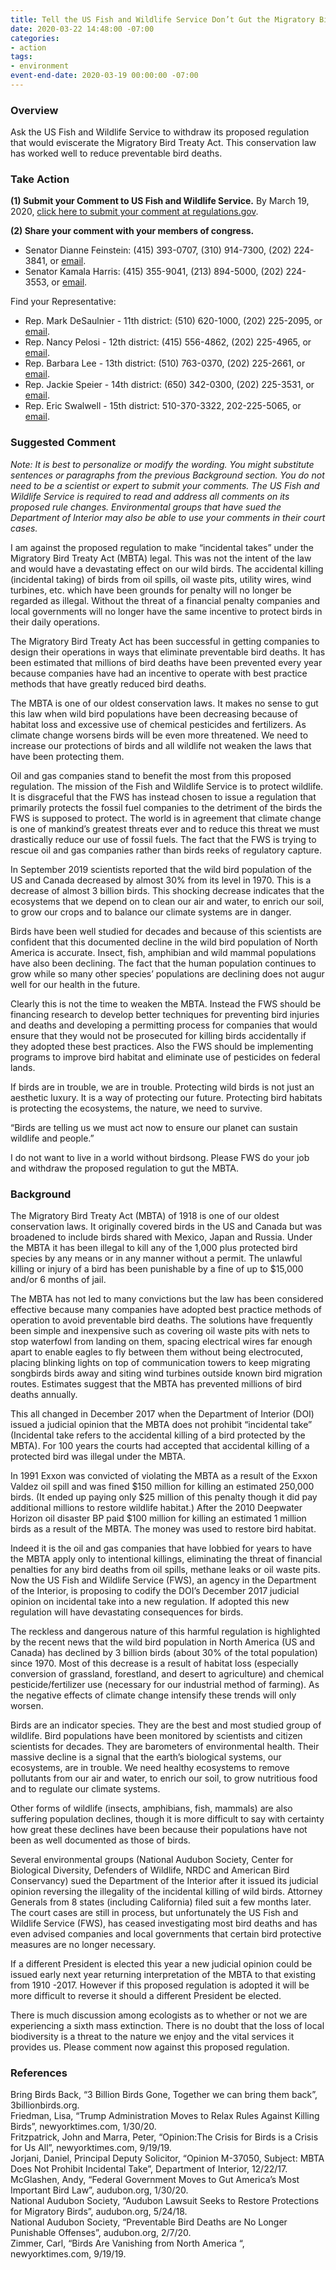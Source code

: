 ```yaml
---
title: Tell the US Fish and Wildlife Service Don’t Gut the Migratory Bird Treaty Act
date: 2020-03-22 14:48:00 -07:00
categories:
- action
tags:
- environment
event-end-date: 2020-03-19 00:00:00 -07:00
---
```


### Overview
Ask the US Fish and Wildlife Service to withdraw its proposed regulation that would eviscerate the Migratory Bird Treaty Act. This conservation law has worked well to reduce preventable bird deaths.  

### Take Action
**(1) Submit your Comment to US Fish and Wildlife Service.** By March 19, 2020, [click here to submit your comment at regulations.gov](https://www.regulations.gov/document?D=FWS-HQ-MB-2018-0090-0002).  

**(2) Share your comment with your members of congress.**    
  * Senator Dianne Feinstein: (415) 393-0707, (310) 914-7300, (202) 224-3841, or [email](https://www.feinstein.senate.gov/public/index.cfm/e-mail-me).  
  * Senator Kamala Harris: (415) 355-9041, (213) 894-5000, (202) 224-3553, or [email](https://www.harris.senate.gov/contact).  

Find your Representative:
  * Rep. Mark DeSaulnier - 11th district:  (510) 620-1000, (202) 225-2095, or [email](https://desaulnier.house.gov/contact/email).  
  * Rep. Nancy Pelosi - 12th district:  (415) 556-4862, (202) 225-4965, or [email](https://pelosi.house.gov/contact-me/email-me).  
  * Rep. Barbara Lee - 13th district:  (510) 763-0370, (202) 225-2661, or [email](https://lee.house.gov/contact/email-me).  
  * Rep. Jackie Speier - 14th district: (650) 342-0300, (202) 225-3531, or [email](https://speier.house.gov/contact/email).  
  * Rep. Eric Swalwell - 15th district: 510-370-3322, 202-225-5065, or [email](https://swalwell.house.gov/contact).  

### Suggested Comment
*Note: It is best to personalize or modify the wording. You might substitute sentences or paragraphs from the previous Background section. You do not need to be a scientist or expert to submit your comments. The US Fish and Wildlife Service is required to read and address all comments on its proposed rule changes. Environmental groups that have sued the Department of Interior may also be able to use your comments in their court cases.*  

I am against the proposed regulation to make “incidental takes” under the Migratory Bird Treaty Act (MBTA) legal. This was not the intent of the law and would have a devastating effect on our wild birds. The accidental killing (incidental taking) of birds from oil spills, oil waste pits, utility wires, wind turbines, etc. which have been grounds for penalty will no longer be regarded as illegal. Without the threat of a financial penalty companies and local governments will no longer have the same incentive to protect birds in their daily operations.  

The Migratory Bird Treaty Act has been successful in getting companies to design their operations in ways that eliminate preventable bird deaths. It has been estimated that millions of bird deaths have been prevented every year because companies have had an incentive to operate with best practice methods that have greatly reduced bird deaths.  

The MBTA is one of our oldest conservation laws. It makes no sense to gut this law when wild bird populations have been decreasing because of habitat loss and excessive use of chemical pesticides and fertilizers. As climate change worsens birds will be even more threatened. We need to increase our protections of birds and all wildlife not weaken the laws that have been protecting them.  

Oil and gas companies stand to benefit the most from this proposed regulation. The mission of the Fish and Wildlife Service  is to protect wildlife. It is disgraceful that the FWS has instead chosen to issue a regulation that primarily protects the fossil fuel companies to the detriment of the birds the FWS is supposed to protect. The world is in agreement that climate change is one of mankind’s greatest threats ever and to reduce this threat we must drastically reduce our use of fossil fuels. The fact that the FWS is trying to rescue oil and gas companies rather than birds reeks of regulatory capture.  

In September 2019 scientists reported that the wild bird population of the US and Canada decreased by almost 30%  from its level in 1970. This is a decrease of almost 3 billion birds. This shocking decrease indicates that the ecosystems that we depend on to clean our air and water, to enrich our soil, to grow our crops and to balance our climate systems are in danger.  

Birds have been well studied for decades and because of this scientists are confident that this documented decline in the wild bird population of North America is accurate. Insect, fish, amphibian and wild mammal populations have also been declining. The fact that the human population continues to grow while so many other species’ populations are declining does not augur well for our health in the future.  

Clearly this is not the time to weaken the MBTA. Instead the FWS should be financing research to develop better techniques for preventing bird injuries and deaths and developing a permitting process for companies that would ensure that they would not be prosecuted for killing birds accidentally if they  adopted these best practices. Also the FWS should be implementing programs to improve bird habitat and eliminate use of pesticides on federal lands.  

If birds are in trouble, we are in trouble. Protecting wild birds is not just an aesthetic luxury. It is a way of protecting our future. Protecting bird habitats is protecting the ecosystems, the nature, we need to survive.  

“Birds are telling us we must act now to ensure our planet can sustain wildlife and people.”  

I do not want to live in a world without birdsong. Please FWS do your job and withdraw the proposed regulation to gut the MBTA.  

### Background 
The Migratory Bird Treaty Act (MBTA) of 1918 is one of our oldest conservation laws. It originally covered birds in the US and Canada 
but was broadened to include birds shared with Mexico, Japan and Russia. Under the MBTA it has been illegal to kill any of the 1,000 plus protected bird species by any means or in any manner without a permit. The unlawful killing or injury of a bird has been punishable by a fine of up to $15,000 and/or 6 months of jail.  

The MBTA has not led to many convictions but the law has been considered effective because many companies have adopted best practice methods of operation to avoid preventable bird deaths. The solutions have frequently been simple and inexpensive such as covering oil waste pits with nets to stop waterfowl from landing on them, spacing electrical wires far enough apart to enable eagles to fly between them without being electrocuted, placing blinking lights on  top of communication towers to keep migrating songbirds birds away and siting wind turbines outside known bird migration routes. Estimates suggest that the MBTA has prevented millions of bird deaths annually.  

 This all changed in December 2017 when the Department of Interior (DOI) issued a judicial opinion that the MBTA does not prohibit “incidental take” (Incidental take refers to the accidental killing of a bird protected by the MBTA). For 100 years the courts had accepted that accidental killing of a protected bird was illegal under the MBTA.  

In 1991 Exxon was convicted of violating the MBTA as a result of the Exxon Valdez oil spill and was fined $150 million for killing an estimated 250,000 birds. (It ended up  paying only $25 million of this penalty though it did pay additional millions to restore wildlife habitat.) After the 2010 Deepwater Horizon oil disaster BP paid $100 million for killing an estimated 1 million birds as a result of the MBTA. The money was used to restore bird habitat.  

Indeed it is the oil and gas companies that have lobbied for years to have the MBTA apply only to intentional killings, eliminating the threat of financial penalties for any bird deaths from oil spills, methane leaks or oil waste pits. Now the US Fish and Wildlife Service (FWS), an agency in the Department of the Interior, is proposing to codify the DOI’s December 2017 judicial opinion on incidental take into a new regulation. If adopted this new regulation will have devastating consequences for birds.  

The reckless and dangerous nature of this harmful regulation is highlighted by the recent news that the wild bird population in North America (US and Canada) has declined by 3 billion birds (about 30% of the total population) since 1970. Most of this decrease is a result of  habitat loss (especially conversion of grassland, forestland, and desert to agriculture) and chemical pesticide/fertilizer use (necessary for our industrial method of farming). As the negative effects of climate change intensify these trends will only worsen.  

Birds are an indicator species. They are the best and most studied group of wildlife. Bird populations have been monitored by scientists and citizen scientists for decades. They are barometers of environmental health. Their massive decline is a signal that the earth’s biological systems, our ecosystems, are in trouble. We need healthy ecosystems to remove pollutants from our air and water, to enrich our soil, to grow nutritious food and to regulate our climate systems.  

Other forms of wildlife (insects, amphibians, fish, mammals) are also suffering population declines, though it is more difficult to say with certainty how great these declines have been because their populations have not been as well documented as those of birds.  

Several environmental groups (National Audubon Society, Center for Biological Diversity, Defenders of Wildlife, NRDC and American Bird Conservancy) sued the Department of the Interior after it issued its judicial opinion reversing the illegality of the incidental killing of wild birds. Attorney Generals from 8 states (including California) filed suit a few months later. The court cases are still in process, but unfortunately the US Fish and Wildlife Service (FWS), has ceased investigating most bird deaths and has even advised companies and local governments that certain bird protective measures are no longer necessary.  

If a different President is elected this year a new judicial opinion could be issued early next year returning interpretation of the MBTA to that existing from 1910 -2017. However if this proposed regulation is adopted it will be more difficult to reverse it should a different President be elected.  

There is much discussion among ecologists as to whether or not we are experiencing a sixth mass extinction. There is no doubt that the loss of local biodiversity is a threat to the nature we enjoy and the vital services it provides us. Please comment now against this proposed regulation.  

### References
Bring Birds Back, “3 Billion Birds Gone, Together we can bring them back”, 3billionbirds.org.  
Friedman, Lisa, “Trump Administration Moves to Relax Rules Against Killing Birds”, newyorktimes.com, 1/30/20.  
Fritzpatrick, John and Marra, Peter, “Opinion:The Crisis for Birds is a Crisis for Us All”, newyorktimes.com, 9/19/19.  
Jorjani, Daniel, Principal Deputy Solicitor, “Opinion M-37050, Subject: MBTA Does Not Prohibit Incidental Take”, Department of Interior, 12/22/17.  
McGlashen, Andy, “Federal Government Moves to Gut America’s Most Important Bird Law”, audubon.org, 1/30/20.  
National Audubon Society, “Audubon Lawsuit Seeks to Restore Protections for Migratory Birds”, audubon.org, 5/24/18.  
National Audubon Society, “Preventable Bird Deaths are No Longer Punishable Offenses”, audubon.org, 2/7/20.  
Zimmer, Carl, “Birds Are Vanishing from North America “, newyorktimes.com, 9/19/19.  